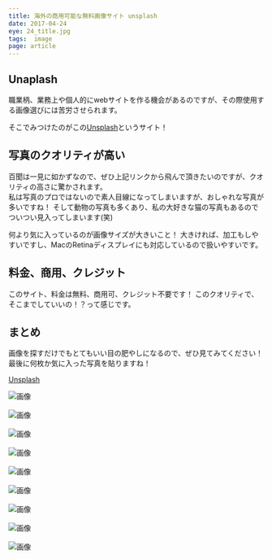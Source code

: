 ```yaml
---
title: 海外の商用可能な無料画像サイト unsplash
date: 2017-04-24
eye: 24_title.jpg
tags:  image
page: article
---
```


## Unaplash

職業柄、業務上や個人的にwebサイトを作る機会があるのですが、その際使用する画像選びには苦労させられます。

そこでみつけたのがこの[Unsplash](https://unsplash.com/)というサイト！

## 写真のクオリティが高い

百聞は一見に如かずなので、ぜひ上記リンクから飛んで頂きたいのですが、クオリティの高さに驚かされます。  
私は写真のプロではないので素人目線になってしまいますが、おしゃれな写真が多いですね！
そして動物の写真も多くあり、私の大好きな猫の写真もあるのでついつい見入ってしまいます(笑)

何より気に入っているのが画像サイズが大きいこと！
大きければ、加工もしやすいですし、MacのRetinaディスプレイにも対応しているので扱いやすいです。

## 料金、商用、クレジット

このサイト、料金は無料、商用可、クレジット不要です！
このクオリティで、そこまでしていいの！？って感じです。

## まとめ

画像を探すだけでもとてもいい目の肥やしになるので、ぜひ見てみてください！
最後に何枚か気に入った写真を貼りますね！

[Unsplash](https://unsplash.com/)  

![画像](http://moyashi-harusamen.com/articles/images/2017/04/24_title.jpg)<br><br>
![画像](http://moyashi-harusamen.com/articles/images/2017/04/0424_01.jpg)<br><br>
![画像](http://moyashi-harusamen.com/articles/images/2017/04/0424_02.jpg)<br><br>
![画像](http://moyashi-harusamen.com/articles/images/2017/04/0424_03.jpg)<br><br>
![画像](http://moyashi-harusamen.com/articles/images/2017/04/0424_04.jpg)<br><br>
![画像](http://moyashi-harusamen.com/articles/images/2017/04/0424_05.jpg)<br><br>
![画像](http://moyashi-harusamen.com/articles/images/2017/04/0424_06.jpg)<br><br>
![画像](http://moyashi-harusamen.com/articles/images/2017/04/0424_07.jpg)<br><br>
![画像](http://moyashi-harusamen.com/articles/images/2017/04/0424_08.jpg)
